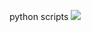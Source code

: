 python scripts
<img src="https://timgsa.baidu.com/timg?image&quality=80&size=b9999_10000&sec=1582781280264&di=ffc574fc61a5ea597e6ea4ac02d84a62&imgtype=0&src=http%3A%2F%2Fpic2.zhimg.com%2Fv2-8084fadbbaefa854886489c9f2cb4bca_1200x500.jpg">
